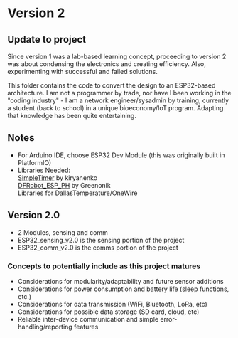 # Version 2
## Update to project

Since version 1 was a lab-based learning concept, proceeding to version 2 was about condensing the electronics and creating efficiency. Also, experimenting with successful and failed solutions.

This folder contains the code to convert the design to an ESP32-based architecture. I am not a programmer by trade, nor have I been working in the "coding industry" - I am a network engineer/sysadmin by training, currently a student (back to school) in a unique bioeconomy/IoT program. Adapting that knowledge has been quite entertaining.

## Notes

- For Arduino IDE, choose ESP32 Dev Module
(this was originally built in PlatformIO)
- Libraries Needed:\
  [SimpleTimer](https://github.com/kiryanenko/SimpleTimer) by kiryanenko\
  [DFRobot_ESP_PH](https://github.com/GreenPonik/DFRobot_ESP_PH_BY_GREENPONIK) by Greenonik\
  Libraries for DallasTemperature/OneWire
  
## Version 2.0

- 2 Modules, sensing and comm
- ESP32_sensing_v2.0 is the sensing portion of the project
- ESP32_comm_v2.0 is the comms portion of the project

### Concepts to potentially include as this project matures

- Considerations for modularity/adaptability and future sensor additions
- Considerations for power consumption and battery life (sleep functions, etc.)
- Considerations for data transmission (WiFi, Bluetooth, LoRa, etc)
- Considerations for possible data storage (SD card, cloud, etc)
- Reliable inter-device communication and simple error-handling/reporting features
